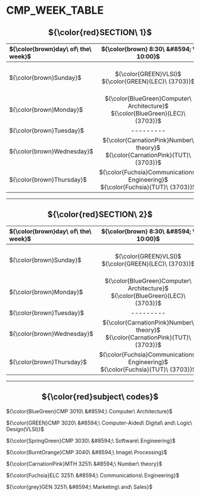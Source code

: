 # CMP_WEEK_TABLE

<h2 align="center">
${\color{red}SECTION\ 1}$
</h2>


|${\color{brown}day\ of\ the\ week}$  |${\color{brown} 8:30\ &#8594; \ 10:00}$ | ${\color{brown} 10:15\ &#8594;\ 11:45}$ | ${\color{brown}12:15\ &#8594;\ 01:45}$ | ${\color{brown}02:00\ &#8594;\ 03:30}$ | ${\color{brown}03:45\ &#8594;\ 05:15}$ |
|:---                 |     :---:         |     :---:          |      :---:        |     :---:           |    :---:          |
|${\color{brown}Sunday}$              |   ${\color{GREEN}VLSI}$ <br /> ${\color{GREEN}(LEC)\ (3703)}$   |   ${\color{BlueGreen}Computer\ Architecture}$ <br /> ${\color{BlueGreen}(TUT)\ (3706)}$    |   ${\color{BurntOrange}Image\ Processing}$ <br /> ${\color{BurntOrange}(TUT)\ (3708)}$  |  ${\color{GREEN}VLSI}$ <br /> ${\color{GREEN}(TUT)\ (3706)}$        |   ${\color{GREEN}VLSI}$ <br /> ${\color{GREEN}(TUT)\ (3706)}$    |
|${\color{brown}Monday}$              |   ${\color{BlueGreen}Computer\ Architecture}$ <br /> ${\color{BlueGreen}(LEC)\ (3703)}$ |  ${\color{BurntOrange}Image\ Processing}$ <br /> ${\color{BurntOrange}(LEC)\ (3703)}$   |   ---------            |   ${\color{SpringGreen}Software\ Engineering}$ <br /> ${\color{SpringGreen}(TUT)\ (3708)}$                  |    ---------            |
|${\color{brown}Tuesday}$             | ---------               |  ---------              |    ---------            |      ---------          |      ---------   |
|${\color{brown}Wednesday}$           | ${\color{CarnationPink}Number\ theory}$ <br /> ${\color{CarnationPink}(TUT)\ (3703)}$               |  ${\color{CarnationPink}Number\ theory}$ <br /> ${\color{CarnationPink}(LEC)\ (3703)}$  | ${\color{SpringGreen}Software\ Engineering}$ <br /> ${\color{SpringGreen}(LEC)\ (3703)}$               |  ---------              |  ---------              |
|${\color{brown}Thursday}$            |  ${\color{Fuchsia}Communications\ Engineering}$ <br /> ${\color{Fuchsia}(TUT)\ (3703)}$               | ${\color{Fuchsia}Communications\ Engineering}$ <br /> ${\color{Fuchsia}(LEC)\ (3703)}$               | ${\color{grey}Marketing\ and\ Sales}$ <br /> ${\color{grey}(LEC)\ (3703)}$                |   ---------            | ---------               |


----

<h2 align="center">
${\color{red}SECTION\ 2}$
</h2>


|${\color{brown}day\ of\ the\ week}$  |${\color{brown} 8:30\ &#8594; \ 10:00}$ | ${\color{brown} 10:15\ &#8594;\ 11:45}$ | ${\color{brown}12:15\ &#8594;\ 01:45}$ | ${\color{brown}02:00\ &#8594;\ 03:30}$ | ${\color{brown}03:45\ &#8594;\ 05:15}$ |
|:---                 |     :---:         |     :---:          |      :---:        |     :---:           |    :---:          |
|${\color{brown}Sunday}$              | ${\color{GREEN}VLSI}$ <br /> ${\color{GREEN}(LEC)\ (3703)}$ |  ${\color{BurntOrange}Image\ Processing}$ <br /> ${\color{BurntOrange}(TUT)\ (3708)}$  | ${\color{BlueGreen}Computer\ Architecture}$ <br /> ${\color{BlueGreen}(TUT)\ (3706)}$ |${\color{SpringGreen}Software\ Engineering}$ <br /> ${\color{SpringGreen}(TUT)\ (3708)}$  |       ---------       |
|${\color{brown}Monday}$              |${\color{BlueGreen}Computer\ Architecture}$ <br /> ${\color{BlueGreen}(LEC)\ (3703)}$ |  ${\color{BurntOrange}Image\ Processing}$ <br /> ${\color{BurntOrange}(LEC)\ (3703)}$                |   ${\color{GREEN}VLSI}$ <br /> ${\color{GREEN}(TUT)\ (3707)}$            |   ${\color{GREEN}VLSI}$ <br /> ${\color{GREEN}(TUT)\ (3707)}$             |    ---------            |
|${\color{brown}Tuesday}$             |---------               |  ---------              |    ---------            |      ---------          |      ---------          
|${\color{brown}Wednesday}$           | ${\color{CarnationPink}Number\ theory}$ <br /> ${\color{CarnationPink}(TUT)\ (3703)}$ |               ${\color{CarnationPink}Number\ theory}$ <br /> ${\color{CarnationPink}(LEC)\ (3703)}$  | ${\color{SpringGreen}Software\ Engineering}$ <br /> ${\color{SpringGreen}(LEC)\ (3703)}$                       | ---------              |  ---------              |
|${\color{brown}Thursday}$            |  ${\color{Fuchsia}Communications\ Engineering}$ <br /> ${\color{Fuchsia}(TUT)\ (3703)}$                | ${\color{Fuchsia}Communications\ Engineering}$ <br /> ${\color{Fuchsia}(LEC)\ (3703)}$               | ${\color{grey}Marketing\ and\ Sales}$ <br /> ${\color{grey}(LEC)\ (3703)}$                |     ---------           | ---------               |

----

<h2 align="center">
${\color{red}subject\ codes}$
</h2>

${\color{BlueGreen}CMP 3010\ &#8594;\ Computer\ Architecture}$

${\color{GREEN}CMP 3020\ &#8594;\ Computer-Aided\ Digital\ and\ Logic\ Design(VLSI)}$

${\color{SpringGreen}CMP 3030\ &#8594;\  Software\ Engineering}$

${\color{BurntOrange}CMP 3040\ &#8594;\ Image\ Processing}$

 ${\color{CarnationPink}MTH 3251\ &#8594;\ Number\ theory}$
 
${\color{Fuchsia}ELC 3251\ &#8594;\ Communications\ Engineering}$


${\color{grey}GEN 3251\ &#8594;\ Marketing\ and\ Sales}$
